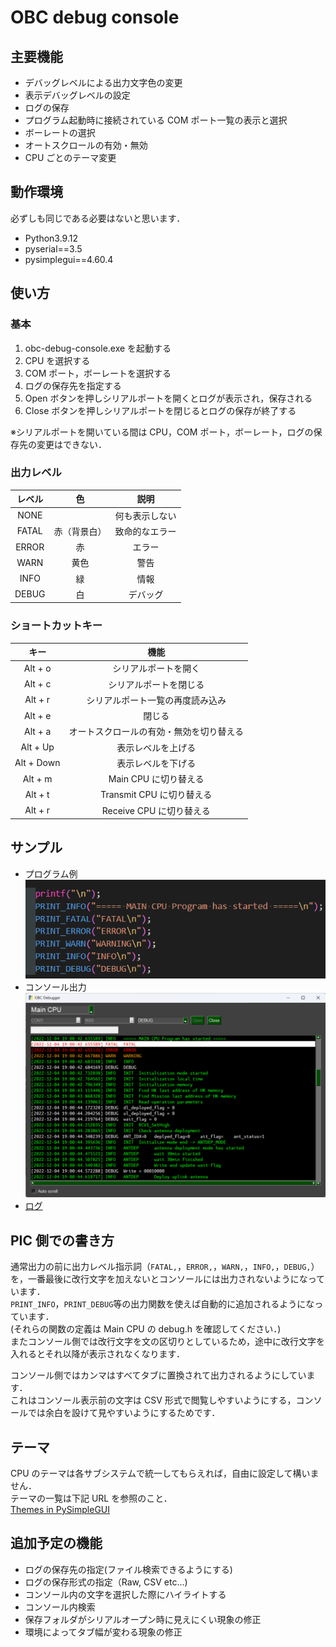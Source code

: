 # OBC debug console

## 主要機能

- デバッグレベルによる出力文字色の変更
- 表示デバッグレベルの設定
- ログの保存
- プログラム起動時に接続されている COM ポート一覧の表示と選択
- ボーレートの選択
- オートスクロールの有効・無効
- CPU ごとのテーマ変更

## 動作環境

必ずしも同じである必要はないと思います．

- Python3.9.12
- pyserial==3.5
- pysimplegui==4.60.4

## 使い方

### 基本

1. obc-debug-console.exe を起動する
2. CPU を選択する
3. COM ポート，ボーレートを選択する
4. ログの保存先を指定する
5. Open ボタンを押しシリアルポートを開くとログが表示され，保存される
6. Close ボタンを押しシリアルポートを閉じるとログの保存が終了する

※シリアルポートを開いている間は CPU，COM ポート，ボーレート，ログの保存先の変更はできない．

### 出力レベル

| レベル |      色      |      説明      |
| :----: | :----------: | :------------: |
|  NONE  |              | 何も表示しない |
| FATAL  | 赤（背景白） | 致命的なエラー |
| ERROR  |      赤      |     エラー     |
|  WARN  |     黄色     |      警告      |
|  INFO  |      緑      |      情報      |
| DEBUG  |      白      |    デバッグ    |

### ショートカットキー

|    キー    |                   機能                   |
| :--------: | :--------------------------------------: |
|  Alt + o   |           シリアルポートを開く           |
|  Alt + c   |          シリアルポートを閉じる          |
|  Alt + r   |     シリアルポート一覧の再度読み込み     |
|  Alt + e   |                  閉じる                  |
|  Alt + a   | オートスクロールの有効・無効を切り替える |
|  Alt + Up  |            表示レベルを上げる            |
| Alt + Down |            表示レベルを下げる            |
|  Alt + m   |          Main CPU に切り替える           |
|  Alt + t   |        Transmit CPU に切り替える         |
|  Alt + r   |         Receive CPU に切り替える         |

##

## サンプル

- プログラム例  
  ![プログラム例](https://github.com/e-kagaku-satellite-project/obc-debug-console/blob/main/sample/program.png)
- コンソール出力  
  ![コンソール出力](https://github.com/e-kagaku-satellite-project/obc-debug-console/blob/main/sample/console.png)
- [ログ](https://github.com/e-kagaku-satellite-project/obc-debug-console/blob/main/sample/log_sample.csv)

## PIC 側での書き方

通常出力の前に出力レベル指示詞（`FATAL,`，`ERROR,`，`WARN,`，`INFO,`，`DEBUG,`）を，一番最後に改行文字を加えないとコンソールには出力されないようになっています．  
`PRINT_INFO`，`PRINT_DEBUG`等の出力関数を使えば自動的に追加されるようになっています．  
(それらの関数の定義は Main CPU の debug.h を確認してください．)  
またコンソール側では改行文字を文の区切りとしているため，途中に改行文字を入れるとそれ以降が表示されなくなります．

コンソール側ではカンマはすべてタブに置換されて出力されるようにしています．  
これはコンソール表示前の文字は CSV 形式で閲覧しやすいようにする，コンソールでは余白を設けて見やすいようにするためです．

## テーマ

CPU のテーマは各サブシステムで統一してもらえれば，自由に設定して構いません．  
テーマの一覧は下記 URL を参照のこと．  
[Themes in PySimpleGUI](https://www.geeksforgeeks.org/themes-in-pysimplegui/)

## 追加予定の機能

- ログの保存先の指定(ファイル検索できるようにする)
- ログの保存形式の指定（Raw, CSV etc...)
- コンソール内の文字を選択した際にハイライトする
- コンソール内検索
- 保存フォルダがシリアルオープン時に見えにくい現象の修正
- 環境によってタブ幅が変わる現象の修正

